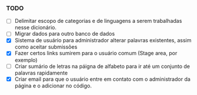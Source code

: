 ### TODO

- [ ] Delimitar escopo de categorias e de linguagens a serem trabalhadas nesse dicionário.
- [ ] Migrar dados para outro banco de dados
- [x] Sistema de usuário para administrador alterar palavras existentes, assim como aceitar submissões
- [x] Fazer certos links sumirem para o usuário comum (Stage area, por exemplo)
- [ ] Criar sumário de letras na páigna de alfabeto para ir até um conjunto de palavras rapidamente
- [x] Criar email para que o usuário entre em contato com o administrador da página e o adicionar no código.
